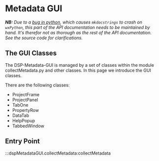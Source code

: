 # Metadata GUI

___NB:___ _Due to a [bug in python](https://bugs.python.org/issue41515), which causes `mkdocstrings` to crash on `wxPython`, this part of the API documentation needs to be maintained by hand. It's therefor not as thorough as the rest of the API documentation. See the source code for clarifications._

## The GUI Classes

The DSP-Metadata-GUI is managed by a set of classes within the module collectMetadata.py and other
classes. In this page we introduce the GUI classes.

There are the following classes:

- ProjectFrame
- ProjectPanel
- TabOne
- PropertyRow
- DataTab
- HelpPopup
- TabbedWindow


## Entry Point

:::dspMetadataGUI.collectMetadata:collectMetadata
